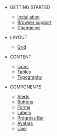 * GETTING STARTED
    * [Installation](getting-started/installation.md)
    * [Browser support](getting-started/browser-support.md)
    * [Changelog](getting-started/changelog.md)

* LAYOUT
    * [Grid](layout/grid.md)

* CONTENT
    * [Icons](content/icons.md)
    * [Tables](content/tables.md)
    * [Typography](content/typography.md)

* COMPONENTS
    * [Alerts](components/alerts.md)
    * [Buttons](components/buttons.md)
    * [Forms](components/forms.md)
    * [Labels](components/labels.md)
    * [Progress Bar](components/progress-bars.md)
    * [Avatars](components/avatars.md)
    * [User](components/user.md)